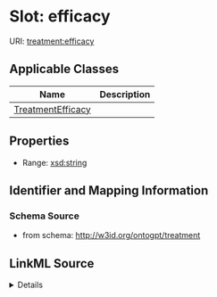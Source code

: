# Slot: efficacy

URI: [treatment:efficacy](http://w3id.org/ontogpt/treatments/efficacy)



<!-- no inheritance hierarchy -->




## Applicable Classes

| Name | Description |
| --- | --- |
[TreatmentEfficacy](TreatmentEfficacy.md) | 






## Properties

* Range: [xsd:string](xsd:string)







## Identifier and Mapping Information







### Schema Source


* from schema: http://w3id.org/ontogpt/treatment




## LinkML Source

<details>
```yaml
name: efficacy
from_schema: http://w3id.org/ontogpt/treatment
rank: 1000
alias: efficacy
owner: TreatmentEfficacy
domain_of:
- TreatmentEfficacy
range: string

```
</details>